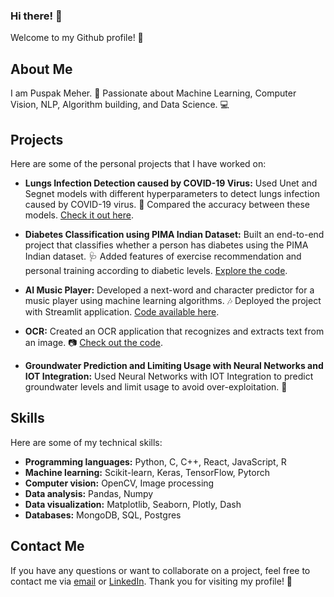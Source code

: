 ### Hi there! 👋
Welcome to my Github profile! 🌟

About Me
--------
I am Puspak Meher. 🚀 Passionate about Machine Learning, Computer Vision, NLP, Algorithm building, and Data Science. 💻

Projects
--------
Here are some of the personal projects that I have worked on:

-   **Lungs Infection Detection caused by COVID-19 Virus:** Used Unet and Segnet models with different hyperparameters to detect lungs infection caused by COVID-19 virus. 🦠 Compared the accuracy between these models. [Check it out here](https://github.com/phycoding/COVID19_Infection).

-   **Diabetes Classification using PIMA Indian Dataset:** Built an end-to-end project that classifies whether a person has diabetes using the PIMA Indian dataset. 🩺 Added features of exercise recommendation and personal training according to diabetic levels. [Explore the code](https://github.com/phycoding/heraku-diabetes).

-   **AI Music Player:** Developed a next-word and character predictor for a music player using machine learning algorithms. 🎶 Deployed the project with Streamlit application. [Code available here](https://github.com/phycoding/AImusicplayer).

-   **OCR:** Created an OCR application that recognizes and extracts text from an image. 📷 [Check out the code](https://github.com/phycoding/ocr).

-   **Groundwater Prediction and Limiting Usage with Neural Networks and IOT Integration:** Used Neural Networks with IOT Integration to predict groundwater levels and limit usage to avoid over-exploitation. 🌊

Skills
------
Here are some of my technical skills:

-   **Programming languages:** Python, C, C++, React, JavaScript, R
-   **Machine learning:** Scikit-learn, Keras, TensorFlow, Pytorch
-   **Computer vision:** OpenCV, Image processing
-   **Data analysis:** Pandas, Numpy
-   **Data visualization:** Matplotlib, Seaborn, Plotly, Dash
-   **Databases:** MongoDB, SQL, Postgres

Contact Me
----------
If you have any questions or want to collaborate on a project, feel free to contact me via [email](mailto:puspakmeher3@gmail.com) or [LinkedIn](https://www.linkedin.com/in/puspak-meher3/). Thank you for visiting my profile! 🚀
